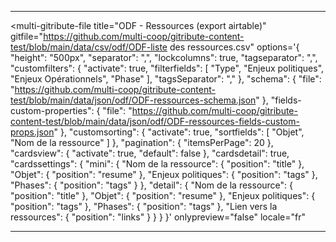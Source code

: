 <div>

  <hr>

  <!-- DATAMI - contribute with GIT ...but without minding it-->
  <!-- An open source widget coded with 🤍  by the tech cooperative multi : https://multi.coop -->

  <!-- DATAMI WIDGET'S HTML BLOCK-->
  <multi-gitribute-file
    title="ODF - Ressources (export airtable)"
    gitfile="https://github.com/multi-coop/gitribute-content-test/blob/main/data/csv/odf/ODF-liste des ressources.csv"
    options='{
      "height": "500px",
      "separator": ",",
      "lockcolumns": true,
      "tagseparator": ",",
      "customfilters": {
        "activate": true,
        "filterfields": [
          "Type",
          "Enjeux politiques",
          "Enjeux Opérationnels",
          "Phase"
        ],
        "tagsSeparator": ","
      },
      "schema": {
        "file": "https://github.com/multi-coop/gitribute-content-test/blob/main/data/json/odf/ODF-ressources-schema.json"
      },
      "fields-custom-properties": {
        "file": "https://github.com/multi-coop/gitribute-content-test/blob/main/data/json/odf/ODF-ressources-fields-custom-props.json"
      },
      "customsorting": {
        "activate": true,
        "sortfields": [
          "Objet",
          "Nom de la ressource"
        ]
      },
      "pagination": {
        "itemsPerPage": 20
      },
      "cardsview": {
        "activate": true,
        "default": false
      },
      "cardsdetail": true,
      "cardssettings": {
        "mini": {
          "Nom de la ressource": {
            "position": "title"
          },
          "Objet": {
            "position": "resume"
          },
          "Enjeux politiques": {
            "position": "tags"
          },
          "Phases": {
            "position": "tags"
          }
        },
        "detail": {
          "Nom de la ressource": {
            "position": "title"
          },
          "Objet": {
            "position": "resume"
          },
          "Enjeux politiques": {
            "position": "tags"
          },
          "Phases": {
            "position": "tags"
          },
          "Lien vers la ressources": {
            "position": "links"
          }
        }
      }
    }'
    onlypreview="false"
    locale="fr"
  ></multi-gitribute-file>

  <!-- DATAMI WIDGET'S APP.JS SCRIPT -->
  <script src="https://gitribute.multi.coop/js/app.js" type="text/javascript" defer></script>

  <hr>

</div>
